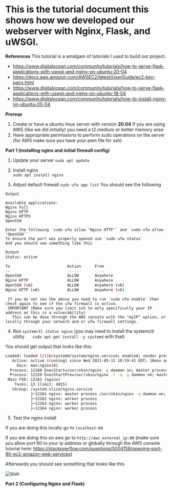 # This is the tutorial document this shows how we developed our webserver with Nginx, Flask, and uWSGI.

**References**
 This tutorial is a amalgam of tutorials I used to build our project. 
  -  https://www.digitalocean.com/community/tutorials/how-to-serve-flask-applications-with-uwsgi-and-nginx-on-ubuntu-20-04
  - https://docs.aws.amazon.com/AWSEC2/latest/UserGuide/ec2-key-pairs.html
  - https://www.digitalocean.com/community/tutorials/how-to-serve-flask-applications-with-uswgi-and-nginx-on-ubuntu-18-04
  - https://www.digitalocean.com/community/tutorials/how-to-install-nginx-on-ubuntu-20-04

**Prereqs**
1. Create or have a ubuntu linux server with version **20.04**
	If you are using AWS (like we did initially) you need a t2.medium or better memory wise
2. Have appropriate permissions to perform sudo operations on the server (for AWS make sure you have your      	 pem file for ssh)

**Part 1 (installing nginx and initial firewall config)**

1. Update your server 
             `sudo apt update`
             
2. Install nginx             
             `sudo apt install nginx`

3. Adjust default firewall
            `sudo ufw app list`
            You should see the following
```
Output
 
Available applications:
Nginx Full
Nginx HTTP
Nginx HTTPS
OpenSSH
```


    Enter the following `sudo ufw allow 'Nginx HTTP'` and `sudo ufw allow 'OpenSSH'`
    To ensure the port was properly opened use `sudo ufw status`
    And you should see something like this
```sh
Output
Status: active

To                         Action      From
--                         ------      ----
OpenSSH                    ALLOW       Anywhere                  
Nginx HTTP                 ALLOW       Anywhere                  
OpenSSH (v6)               ALLOW       Anywhere (v6)             
Nginx HTTP (v6)            ALLOW       Anywhere (v6)
```
     If you do not see the above you need to run `sudo ufw enable` then check again to see if the ufw firewall is active. 
     IMPORTANT (Make sure you limit ssh to only specifically your IP address as this is a vulnerability) 
       This can be done through the AWS console with the "myIP" option, or locally through your network and or ufw firewall settings. 

4. Run `systemctl status nginx` (you may need to install the systemctl utility `  
sudo apt-get install -y systemd` with that)

You should get output that looks like this:

```sh
Loaded: loaded (/lib/systemd/system/nginx.service; enabled; vendor preset: en
   Active: active (running) since Wed 2021-05-12 10:59:41 EDT; 16min ago
     Docs: man:nginx(8)
  Process: 12160 ExecStart=/usr/sbin/nginx -g daemon on; master_process on; (cod
  Process: 12159 ExecStartPre=/usr/sbin/nginx -t -q -g daemon on; master_process
 Main PID: 12161 (nginx)
    Tasks: 13 (limit: 4915)
   CGroup: /system.slice/nginx.service
           ├─12161 nginx: master process /usr/sbin/nginx -g daemon on; master_pr
           ├─12162 nginx: worker process
           ├─12163 nginx: worker process
           ├─12164 nginx: worker process
```
5. Test the nginx install 

If you are doing this locally go to  `localhost:80`

If you are doing this on aws go to `http://aws_external_ip:80`
(make sure you allow port 80 to your ip address or globally through the AWS console
tutorial here:  https://stackoverflow.com/questions/5004159/opening-port-80-ec2-amazon-web-services)

Afterwards you should see something that looks like this 

![blah](https://i.imgur.com/l5Q6OWe.png)

**Part 2 (Configuring Nginx and Flask)**
